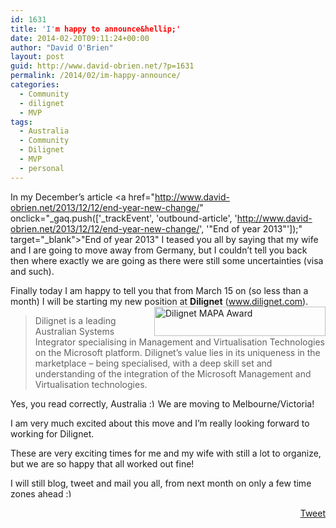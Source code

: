 ```yaml
---
id: 1631
title: 'I'm happy to announce&hellip;'
date: 2014-02-20T09:11:24+00:00
author: "David O'Brien"
layout: post
guid: http://www.david-obrien.net/?p=1631
permalink: /2014/02/im-happy-announce/
categories:
  - Community
  - dilignet
  - MVP
tags:
  - Australia
  - Community
  - Dilignet
  - MVP
  - personal
---
```

In my December’s article <a href="http://www.david-obrien.net/2013/12/12/end-year-new-change/" onclick="_gaq.push(['_trackEvent', 'outbound-article', 'http://www.david-obrien.net/2013/12/12/end-year-new-change/', '"End of year 2013"']);" target="_blank">"End of year 2013"</a> I teased you all by saying that my wife and I are going to move away from Germany, but I couldn’t tell you back then where exactly we are going as there were still some uncertainties (visa and such).

Finally today I am happy to tell you that from March 15 on (so less than a month) I will be starting my new position at **Dilignet** (<a href="http://www.dilignet.com" onclick="_gaq.push(['_trackEvent', 'outbound-article', 'http://www.dilignet.com', 'www.dilignet.com']);" target="_blank">www.dilignet.com</a>).<a href="http://www.david-obrien.net/wp-content/uploads/2014/02/image5.png" onclick="_gaq.push(['_trackEvent', 'outbound-article', 'http://www.david-obrien.net/wp-content/uploads/2014/02/image5.png', '']);" class="broken_link"><img style="margin-left: 0px; display: inline; margin-right: 0px; border: 0px;" title="Dilignet MAPA Award" alt="Dilignet MAPA Award" src="http://www.david-obrien.net/wp-content/uploads/2014/02/image_thumb5.png" width="274" height="47" align="right" border="0" /></a>

> Dilignet is a leading Australian Systems Integrator specialising in Management and Virtualisation Technologies on the Microsoft platform. Dilignet’s value lies in its uniqueness in the marketplace – being specialised, with a deep skill set and understanding of the integration of the Microsoft Management and Virtualisation technologies.

Yes, you read correctly, Australia  <img src="http://www.david-obrien.net/David/wp-includes/images/smilies/simple-smile.png" alt=":)" class="wp-smiley" style="height: 1em; max-height: 1em;" />We are moving to Melbourne/Victoria!

I am very much excited about this move and I’m really looking forward to working for Dilignet.

These are very exciting times for me and my wife with still a lot to organize, but we are so happy that all worked out fine!

I will still blog, tweet and mail you all, from next month on only a few time zones ahead 
<img src="http://www.david-obrien.net/David/wp-includes/images/smilies/simple-smile.png" alt=":)" class="wp-smiley" style="height: 1em; max-height: 1em;" /> 

<div style="float: right; margin-left: 10px;">
  <a href="https://twitter.com/share" onclick="_gaq.push(['_trackEvent', 'outbound-article', 'https://twitter.com/share', 'Tweet']);" class="twitter-share-button" data-hashtags="Australia,Community,Dilignet,MVP,personal" data-count="vertical" data-url="http://www.david-obrien.net/2014/02/im-happy-announce/">Tweet</a>
</div>

